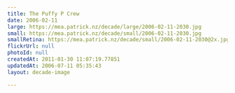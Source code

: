 ```yaml
---
title: The Puffy P Crew
date: 2006-02-11
large: https://mea.patrick.nz/decade/large/2006-02-11-2030.jpg
small: https://mea.patrick.nz/decade/small/2006-02-11-2030.jpg
smallRetina: https://mea.patrick.nz/decade/small/2006-02-11-2030@2x.jpg
flickrUrl: null
photoId: null
createdAt: 2011-01-30 11:07:19.77851
updatedAt: 2006-07-11 05:35:43
layout: decade-image

---
```


